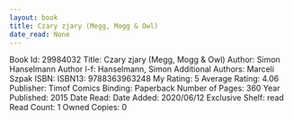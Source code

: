 ```yaml
---
layout: book
title: Czary zjary (Megg, Mogg & Owl)
date_read: None
---
```


Book Id: 29984032
Title: Czary zjary (Megg, Mogg & Owl)
Author: Simon Hanselmann
Author l-f: Hanselmann, Simon
Additional Authors: Marceli Szpak
ISBN: 
ISBN13: 9788363963248
My Rating: 5
Average Rating: 4.06
Publisher: Timof Comics
Binding: Paperback
Number of Pages: 360
Year Published: 2015
Date Read: 
Date Added: 2020/06/12
Exclusive Shelf: read
Read Count: 1
Owned Copies: 0

